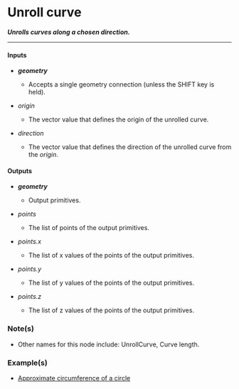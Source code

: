 # Unroll curve

**_Unrolls curves along a chosen direction._**

---


#### Inputs

* **_geometry_**

  * Accepts a single geometry connection (unless the SHIFT key is held).

* _origin_

  * The vector value that defines the origin of the unrolled curve.

* _direction_

  * The vector value that defines the direction of the unrolled curve from the _origin_.


#### Outputs

* **_geometry_**

  * Output primitives.

* _points_

  * The list of points of the output primitives.

* _points.x_

  * The list of x values of the points of the output primitives.

* _points.y_

  * The list of y values of the points of the output primitives.

* _points.z_

  * The list of z values of the points of the output primitives.


### Note(s)

* Other names for this node include: UnrollCurve, Curve length.


### Example(s)

* <a href="https://creator.trimble.com/graph?assetURI=whp:755793f2-fab2-4478-95a9-dd35dbd19cb4&version=latest" target="_blank">Approximate circumference of a circle</a>